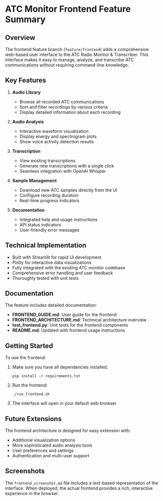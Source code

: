 # ATC Monitor Frontend Feature Summary

## Overview

The frontend feature branch (`feature/frontend`) adds a comprehensive web-based user interface to the ATC Radio Monitor & Transcriber. This interface makes it easy to manage, analyze, and transcribe ATC communications without requiring command-line knowledge.

## Key Features

1. **Audio Library**
   - Browse all recorded ATC communications 
   - Sort and filter recordings by various criteria
   - Display detailed information about each recording

2. **Audio Analysis**
   - Interactive waveform visualization
   - Display energy and spectrogram plots
   - Show voice activity detection results

3. **Transcription**
   - View existing transcriptions
   - Generate new transcriptions with a single click
   - Seamless integration with OpenAI Whisper

4. **Sample Management**
   - Download new ATC samples directly from the UI
   - Configure recording duration
   - Real-time progress indicators

5. **Documentation**
   - Integrated help and usage instructions
   - API status indicators
   - User-friendly error messages

## Technical Implementation

- Built with Streamlit for rapid UI development
- Plotly for interactive data visualizations
- Fully integrated with the existing ATC monitor codebase
- Comprehensive error handling and user feedback
- Thoroughly tested with unit tests

## Documentation

The feature includes detailed documentation:

- **FRONTEND_GUIDE.md**: User guide for the frontend
- **FRONTEND_ARCHITECTURE.md**: Technical architecture overview
- **test_frontend.py**: Unit tests for the frontend components
- **README.md**: Updated with frontend usage instructions

## Getting Started

To use the frontend:

1. Make sure you have all dependencies installed:
   ```
   pip install -r requirements.txt
   ```

2. Run the frontend:
   ```
   ./run_frontend.sh
   ```

3. The interface will open in your default web browser

## Future Extensions

The frontend architecture is designed for easy extension with:

- Additional visualization options
- More sophisticated audio analysis tools
- User preferences and settings
- Authentication and multi-user support

## Screenshots

The `frontend_screenshot.md` file includes a text-based representation of the interface. When deployed, the actual frontend provides a rich, interactive experience in the browser.